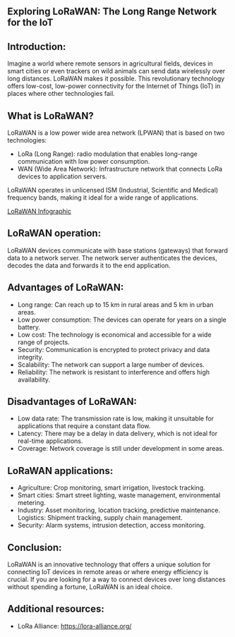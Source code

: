 ## Exploring LoRaWAN: The Long Range Network for the IoT

## Introduction:

Imagine a world where remote sensors in agricultural fields, devices in smart cities or even trackers on wild animals can send data wirelessly over long distances. LoRaWAN makes it possible. This revolutionary technology offers low-cost, low-power connectivity for the Internet of Things (IoT) in places where other technologies fail.

## What is LoRaWAN?

LoRaWAN is a low power wide area network (LPWAN) that is based on two technologies:

- LoRa (Long Range): radio modulation that enables long-range communication with low power consumption.
- WAN (Wide Area Network): Infrastructure network that connects LoRa devices to application servers.

LoRaWAN operates in unlicensed ISM (Industrial, Scientific and Medical) frequency bands, making it ideal for a wide range of applications.

[LoRaWAN Infographic](https://internetdelascosas.xyz/infografia.php?id=3775)

## LoRaWAN operation:

LoRaWAN devices communicate with base stations (gateways) that forward data to a network server. The network server authenticates the devices, decodes the data and forwards it to the end application.

## Advantages of LoRaWAN:

- Long range: Can reach up to 15 km in rural areas and 5 km in urban areas.
- Low power consumption: The devices can operate for years on a single battery.
- Low cost: The technology is economical and accessible for a wide range of projects.
- Security: Communication is encrypted to protect privacy and data integrity.
- Scalability: The network can support a large number of devices.
- Reliability: The network is resistant to interference and offers high availability.

## Disadvantages of LoRaWAN:

- Low data rate: The transmission rate is low, making it unsuitable for applications that require a constant data flow.
- Latency: There may be a delay in data delivery, which is not ideal for real-time applications.
- Coverage: Network coverage is still under development in some areas.

## LoRaWAN applications:

- Agriculture: Crop monitoring, smart irrigation, livestock tracking.
- Smart cities: Smart street lighting, waste management, environmental metering.
- Industry: Asset monitoring, location tracking, predictive maintenance.
Logistics: Shipment tracking, supply chain management.
- Security: Alarm systems, intrusion detection, access monitoring.

## Conclusion:

LoRaWAN is an innovative technology that offers a unique solution for connecting IoT devices in remote areas or where energy efficiency is crucial. If you are looking for a way to connect devices over long distances without spending a fortune, LoRaWAN is an ideal choice.

## Additional resources:

- LoRa Alliance: https://lora-alliance.org/
